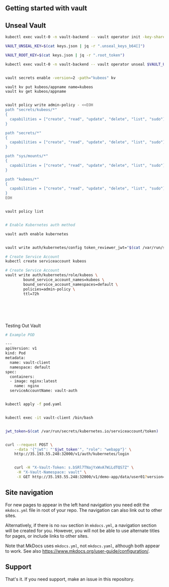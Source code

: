 
## Getting started with vault


## Unseal Vault

```bash
kubectl exec vault-0 -n vault-backend -- vault operator init -key-shares=1 -key-threshold=1 -format=json > keys.json

VAULT_UNSEAL_KEY=$(cat keys.json | jq -r ".unseal_keys_b64[]")

VAULT_ROOT_KEY=$(cat keys.json | jq -r ".root_token")

kubectl exec vault-0 -n vault-backend -- vault operator unseal $VAULT_UNSEAL_KEY


vault secrets enable -version=2 -path="kubeos" kv

vault kv put kubeos/appname name=kubeos
vault kv get kubeos/appname 


vault policy write admin-policy - <<EOH
path "secrets/kubeos/*"
{
  capabilities = ["create", "read", "update", "delete", "list", "sudo"]
}

path "secrets/*"
{
  capabilities = ["create", "read", "update", "delete", "list", "sudo"]
}

path "sys/mounts/*"
{
  capabilities = ["create", "read", "update", "delete", "list", "sudo"]
}

path "kubeos/*"
{
  capabilities = ["create", "read", "update", "delete", "list", "sudo"]
}
EOH


vault policy list


# Enable Kubernetes auth method

vault auth enable kubernetes


vault write auth/kubernetes/config token_reviewer_jwt="$(cat /var/run/secrets/kubernetes.io/serviceaccount/token)" kubernetes_host="https://$KUBERNETES_PORT_443_TCP_ADDR:443" kubernetes_ca_cert=@/var/run/secrets/kubernetes.io/serviceaccount/ca.crt

# Create Service Account 
kubectl create serviceaccount kubeos

# Create Service Account
vault write auth/kubernetes/role/kubeos \
        bound_service_account_names=kubeos \
        bound_service_account_namespaces=default \
        policies=admin-policy \
        ttl=72h







```

Testing Out Vault

```bash 
# Example POD

---
apiVersion: v1
kind: Pod
metadata:
  name: vault-client
  namespace: default
spec:
  containers:
  - image: nginx:latest
    name: nginx
  serviceAccountName: vault-auth


kubectl apply -f pod.yaml


kubectl exec -it vault-client /bin/bash


jwt_token=$(cat /var/run/secrets/kubernetes.io/serviceaccount/token)


curl --request POST \
    --data '{"jwt": "'$jwt_token'", "role": "webapp"}' \
    http://35.193.55.248:32000/v1/auth/kubernetes/login


    curl -H "X-Vault-Token: s.bSRl7TNajYxWvA7WiLdTQS7Z" \
     -H "X-Vault-Namespace: vault" \
     -X GET http://35.193.55.248:32000/v1/demo-app/data/user01?version=1
```


## Site navigation

For new pages to appear in the left hand navigation you need edit the `mkdocs.yml`
file in root of your repo. The navigation can also link out to other sites.

Alternatively, if there is no `nav` section in `mkdocs.yml`, a navigation section
will be created for you. However, you will not be able to use alternate titles for
pages, or include links to other sites.

Note that MkDocs uses `mkdocs.yml`, not `mkdocs.yaml`, although both appear to work.
See also <https://www.mkdocs.org/user-guide/configuration/>.

## Support

That's it. If you need support, make an issue in this repository.
